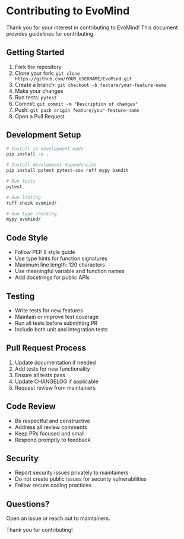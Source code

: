 # Contributing to EvoMind

Thank you for your interest in contributing to EvoMind! This document provides guidelines for contributing.

## Getting Started

1. Fork the repository
2. Clone your fork: `git clone https://github.com/YOUR_USERNAME/EvoMind.git`
3. Create a branch: `git checkout -b feature/your-feature-name`
4. Make your changes
5. Run tests: `pytest`
6. Commit: `git commit -m "Description of changes"`
7. Push: `git push origin feature/your-feature-name`
8. Open a Pull Request

## Development Setup

```bash
# Install in development mode
pip install -e .

# Install development dependencies
pip install pytest pytest-cov ruff mypy bandit

# Run tests
pytest

# Run linting
ruff check evomind/

# Run type checking
mypy evomind/
```

## Code Style

- Follow PEP 8 style guide
- Use type hints for function signatures
- Maximum line length: 120 characters
- Use meaningful variable and function names
- Add docstrings for public APIs

## Testing

- Write tests for new features
- Maintain or improve test coverage
- Run all tests before submitting PR
- Include both unit and integration tests

## Pull Request Process

1. Update documentation if needed
2. Add tests for new functionality
3. Ensure all tests pass
4. Update CHANGELOG if applicable
5. Request review from maintainers

## Code Review

- Be respectful and constructive
- Address all review comments
- Keep PRs focused and small
- Respond promptly to feedback

## Security

- Report security issues privately to maintainers
- Do not create public issues for security vulnerabilities
- Follow secure coding practices

## Questions?

Open an issue or reach out to maintainers.

Thank you for contributing!
